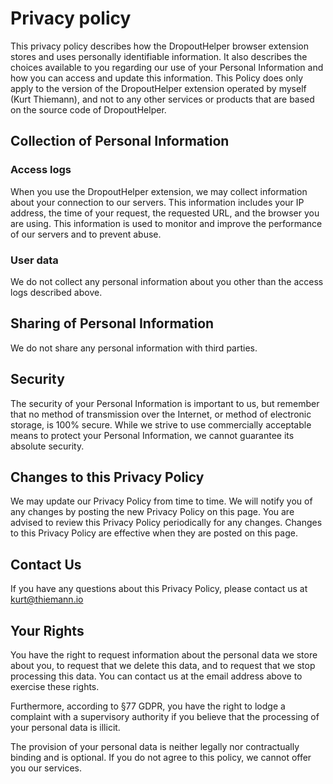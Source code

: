 # Privacy policy
This privacy policy describes how the DropoutHelper browser extension stores and uses personally identifiable information.
It also describes the choices available to you regarding our use of your Personal Information 
and how you can access and update this information.
This Policy does only apply to the version of the DropoutHelper extension operated by myself (Kurt Thiemann), and not to any other
services or products that are based on the source code of DropoutHelper.

## Collection of Personal Information
### Access logs
When you use the DropoutHelper extension, we may collect information about your connection to our servers.
This information includes your IP address, the time of your request, the requested URL, and the browser you are using.
This information is used to monitor and improve the performance of our servers and to prevent abuse.

### User data
We do not collect any personal information about you other than the access logs described above.

## Sharing of Personal Information
We do not share any personal information with third parties.

## Security
The security of your Personal Information is important to us, but remember that no method of transmission over the Internet,
or method of electronic storage, is 100% secure. While we strive to use commercially acceptable means to protect your
Personal Information, we cannot guarantee its absolute security.

## Changes to this Privacy Policy
We may update our Privacy Policy from time to time. We will notify you of any changes by posting the new Privacy Policy on this page.
You are advised to review this Privacy Policy periodically for any changes. Changes to this Privacy Policy are effective when they are posted on this page.

## Contact Us
If you have any questions about this Privacy Policy, please contact us at
kurt@thiemann.io

## Your Rights
You have the right to request information about the personal data we store about you,
to request that we delete this data, and to request that we stop processing this data. 
You can contact us at the email address above to exercise these rights.

Furthermore, according to §77 GDPR, you have the right to lodge a complaint with a supervisory authority 
if you believe that the processing of your personal data is illicit.

The provision of your personal data is neither legally nor contractually binding and is optional. 
If you do not agree to this policy, we cannot offer you our services. 

